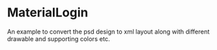 # MaterialLogin
An example to convert the psd design to xml layout along with different drawable and supporting colors etc.
